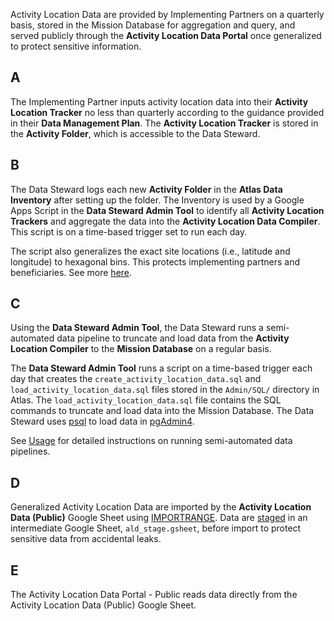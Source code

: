 Activity Location Data are provided by Implementing Partners on a quarterly basis, stored in the Mission Database for aggregation and query, and served publicly through the **Activity Location Data Portal** once generalized to protect sensitive information.

## A
The Implementing Partner inputs activity location data into their **Activity Location Tracker** no less than quarterly according to the guidance provided in their **Data Management Plan**. The **Activity Location Tracker** is stored in the **Activity Folder**, which is accessible to the Data Steward.

## B
The Data Steward logs each new **Activity Folder** in the **Atlas Data Inventory** after setting up the folder. The Inventory is used by a Google Apps Script in the **Data Steward Admin Tool** to identify all **Activity Location Trackers** and aggregate the data into the **Activity Location Data Compiler**. This script is on a time-based trigger set to run each day.

The script also generalizes the exact site locations (i.e., latitude and longitude) to hexagonal bins. This protects implementing partners and beneficiaries. See more [here](../../../knowledge/base/h3.md).

## C
Using the **Data Steward Admin Tool**, the Data Steward runs a semi-automated data pipeline to truncate and load data from the **Activity Location Compiler** to the **Mission Database** on a regular basis.

The **Data Steward Admin Tool** runs a script on a time-based trigger each day that creates the `create_activity_location_data.sql` and `load_activity_location_data.sql` files stored in the `Admin/SQL/` directory in Atlas. The `load_activity_location_data.sql` file contains the SQL commands to truncate and load data into the Mission Database. The Data Steward uses [psql](../../../knowledge/base/psql.md) to load data in [pgAdmin4](../../../knowledge/base/pgAdmin.md).

See [Usage](../../../usage/overview.md) for detailed instructions on running semi-automated data pipelines.

## D
Generalized Activity Location Data are imported by the **Activity Location Data (Public)** Google Sheet using [IMPORTRANGE](../../../knowledge/base/importrange.md). Data are [staged](../../../knowledge/base/staging-data.md) in an intermediate Google Sheet, `ald_stage.gsheet`, before import to protect sensitive data from accidental leaks.

## E
The Activity Location Data Portal - Public reads data directly from the Activity Location Data (Public) Google Sheet.
